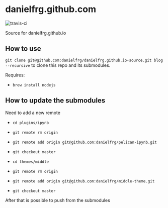 danielfrg.github.com
===============================

![travis-ci](https://travis-ci.org/danielfrg/danielfrg.github.io-source.svg)

Source for danielfrg.github.io

## How to use

`git clone git@github.com:danielfrg/danielfrg.github.io-source.git blog --recursive`
to clone this repo and its submodules.

Requires:

- `brew install nodejs`

## How to update the submodules

Need to add a new remote

- `cd plugins/ipynb`
- `git remote rm origin`
- `git remote add origin git@github.com:danielfrg/pelican-ipynb.git`
- `git checkout master`

- `cd themes/middle`
- `git remote rm origin`
- `git remote add origin git@github.com:danielfrg/middle-theme.git`
- `git checkout master`

After that is possible to push from the submodules
